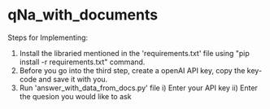 # qNa_with_documents
Steps for Implementing:
1. Install the libraried mentioned in the 'requirements.txt' file using "pip install -r requirements.txt" command.
2. Before you go into the third step, create a openAI API key, copy the key-code and save it with you.
3. Run 'answer_with_data_from_docs.py' file 
    i) Enter your API key
    ii) Enter the quesion you would like to ask
